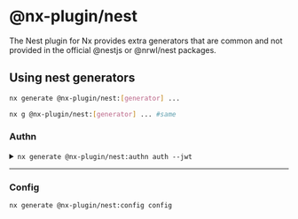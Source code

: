 # @nx-plugin/nest

The Nest plugin for Nx provides extra generators that are common and not provided in the official @nestjs or @nrwl/nest packages.

## Using nest generators

```sh
nx generate @nx-plugin/nest:[generator] ...

nx g @nx-plugin/nest:[generator] ... #same
```


### Authn

<details>
  <summary>
    <code>nx generate @nx-plugin/nest:authn auth --jwt</code>
  </summary>

```sh
>  NX  Generating @nx-plugin/nest:authn

CREATE libs/auth/README.md
CREATE libs/auth/package.json
CREATE libs/auth/src/index.ts
CREATE libs/auth/tsconfig.json
CREATE libs/auth/tsconfig.lib.json
CREATE libs/auth/project.json
UPDATE workspace.json
UPDATE tsconfig.base.json
CREATE libs/auth/.eslintrc.json
CREATE libs/auth/jest.config.ts
CREATE libs/auth/tsconfig.spec.json
CREATE libs/auth/src/lib/auth.module.ts
CREATE libs/auth/src/lib/auth.controller.ts
CREATE libs/auth/src/lib/auth.service.ts
CREATE libs/auth/src/lib/dto/auth-request.dto.ts
CREATE libs/auth/src/lib/guards/local-auth.guard.ts
CREATE libs/auth/src/lib/interfaces/auth-request.interface.ts
CREATE libs/auth/src/lib/interfaces/user.interface.ts
CREATE libs/auth/src/lib/repositories/user.repository.ts
CREATE libs/auth/src/lib/strategies/local.strategy.ts
CREATE libs/auth/src/lib/config/constants.ts
CREATE libs/auth/src/lib/guards/jwt-auth.guard.ts
CREATE libs/auth/src/lib/strategies/jwt.strategy.ts
UPDATE package.json
```

</details>

---

### Config

```sh
nx generate @nx-plugin/nest:config config
```
